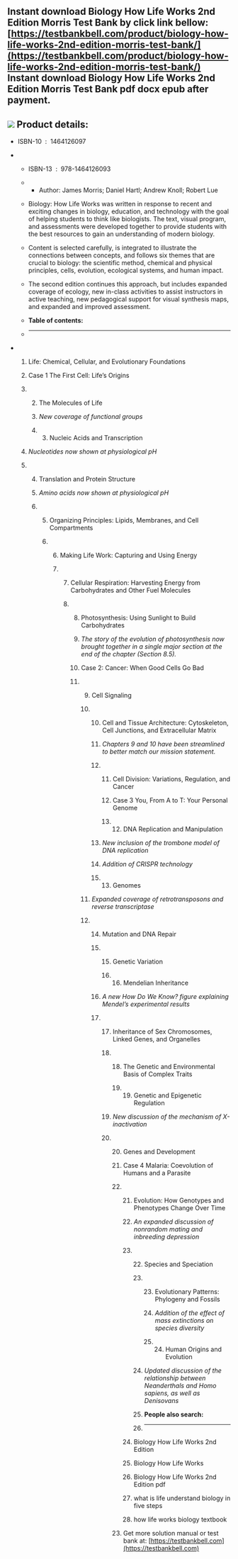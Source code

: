 Instant download **Biology How Life Works 2nd Edition Morris Test Bank** by click link bellow:  
[https://testbankbell.com/product/biology-how-life-works-2nd-edition-morris-test-bank/](https://testbankbell.com/product/biology-how-life-works-2nd-edition-morris-test-bank/)  
**Instant download Biology How Life Works 2nd Edition Morris Test Bank pdf docx epub after payment.**
-----------------------------------------------------------------------------------------------------


![](https://testbankbell.com/wp-content/uploads/2023/05/biology-how-life-works-2nd-edition-morris-test-bank.jpg)
**Product details:**
--------------------


* ISBN-10 ‏ : ‎ 1464126097
* * ISBN-13 ‏ : ‎ 978-1464126093
  * * Author: James Morris; Daniel Hartl; Andrew Knoll; Robert Lue
   
  * Biology: How Life Works was written in response to recent and exciting changes in biology, education, and technology with the goal of helping students to think like biologists. The text, visual program, and assessments were developed together to provide students with the best resources to gain an understanding of modern biology.
 
  * Content is selected carefully, is integrated to illustrate the connections between concepts, and follows six themes that are crucial to biology: the scientific method, chemical and physical principles, cells, evolution, ecological systems, and human impact.
 
  * The second edition continues this approach, but includes expanded coverage of ecology, new in-class activities to assist instructors in active teaching, new pedagogical support for visual synthesis maps, and expanded and improved assessment.
  * **Table of contents:**
  * ----------------------
 
* 1. Life: Chemical, Cellular, and Evolutionary Foundations
 
  2. Case 1 The First Cell: Life’s Origins
 
  3. 2. The Molecules of Life
    
     3. *New coverage of functional groups*
    
     4. 3. Nucleic Acids and Transcription
       
  4. *Nucleotides now shown at physiological pH*
 
  5. 4. Translation and Protein Structure
    
     5. *Amino acids now shown at physiological pH*
    
     6. 5. Organizing Principles: Lipids, Membranes, and Cell Compartments
       
        6. 6. Making Life Work: Capturing and Using Energy
          
           7. 7. Cellular Respiration: Harvesting Energy from Carbohydrates and Other Fuel Molecules
             
              8. 8. Photosynthesis: Using Sunlight to Build Carbohydrates
                
                 9. *The story of the evolution of photosynthesis now brought together in a single major section at the end of the chapter (Section 8.5).*
                
                 10. Case 2: Cancer: When Good Cells Go Bad
                
                 11. 9. Cell Signaling
                    
                     10. 10. Cell and Tissue Architecture: Cytoskeleton, Cell Junctions, and Extracellular Matrix
                        
                         11. *Chapters 9 and 10 have been streamlined to better match our mission statement.*
                        
                         12. 11. Cell Division: Variations, Regulation, and Cancer
                            
                             12. Case 3 You, From A to T: Your Personal Genome
                            
                             13. 12. DNA Replication and Manipulation
                                
                         13. *New inclusion of the trombone model of DNA replication*
                         14. *Addition of CRISPR technology*
                        
                         15. 13. Genomes
                            
                     11. *Expanded coverage of retrotransposons and reverse transcriptase*
                    
                     12. 14. Mutation and DNA Repair
                        
                         15. 15. Genetic Variation
                            
                             16. 16. Mendelian Inheritance
                                
                         16. *A new How Do We Know? figure explaining Mendel’s experimental results*
                        
                         17. 17. Inheritance of Sex Chromosomes, Linked Genes, and Organelles
                            
                             18. 18. The Genetic and Environmental Basis of Complex Traits
                                
                                 19. 19. Genetic and Epigenetic Regulation
                                    
                             19. *New discussion of the mechanism of X-inactivation*
                            
                             20. 20. Genes and Development
                                
                                 21. Case 4 Malaria: Coevolution of Humans and a Parasite
                                
                                 22. 21. Evolution: How Genotypes and Phenotypes Change Over Time
                                    
                                     22. *An expanded discussion of nonrandom mating and inbreeding depression*
                                    
                                     23. 22. Species and Speciation
                                        
                                         23. 23. Evolutionary Patterns: Phylogeny and Fossils
                                            
                                             24. *Addition of the effect of mass extinctions on species diversity*
                                            
                                             25. 24. Human Origins and Evolution
                                                
                                         24. *Updated discussion of the relationship between Neanderthals and Homo sapiens, as well as Denisovans*
                                         25. **People also search:**
                                         26. -----------------------
                                        
                                     24. Biology How Life Works 2nd Edition
                                    
                                     25. Biology How Life Works
                                    
                                     26. Biology How Life Works 2nd Edition pdf
                                    
                                     27. what is life understand biology in five steps
                                    
                                     28. how life works biology textbook
                                    
                                 23.  Get more solution manual or test bank at: [https://testbankbell.com](https://testbankbell.com)
